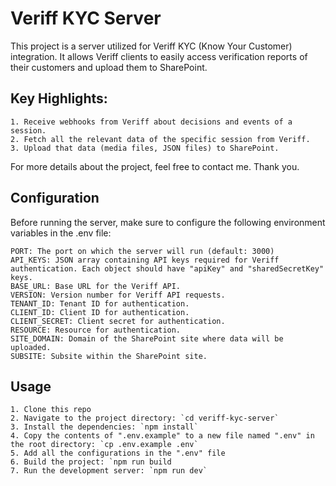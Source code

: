 # Veriff KYC Server

This project is a server utilized for Veriff KYC (Know Your Customer) integration. It allows Veriff clients to easily access verification reports of their customers and upload them to SharePoint.

## Key Highlights:

```
1. Receive webhooks from Veriff about decisions and events of a session.
2. Fetch all the relevant data of the specific session from Veriff.
3. Upload that data (media files, JSON files) to SharePoint.
```

For more details about the project, feel free to contact me. Thank you.

## Configuration

Before running the server, make sure to configure the following environment variables in the .env file:

```
PORT: The port on which the server will run (default: 3000)
API_KEYS: JSON array containing API keys required for Veriff authentication. Each object should have "apiKey" and "sharedSecretKey" keys.
BASE_URL: Base URL for the Veriff API.
VERSION: Version number for Veriff API requests.
TENANT_ID: Tenant ID for authentication.
CLIENT_ID: Client ID for authentication.
CLIENT_SECRET: Client secret for authentication.
RESOURCE: Resource for authentication.
SITE_DOMAIN: Domain of the SharePoint site where data will be uploaded.
SUBSITE: Subsite within the SharePoint site.
```

## Usage

```
1. Clone this repo
2. Navigate to the project directory: `cd veriff-kyc-server`
3. Install the dependencies: `npm install`
4. Copy the contents of ".env.example" to a new file named ".env" in the root directory: `cp .env.example .env`
5. Add all the configurations in the ".env" file
6. Build the project: `npm run build
7. Run the development server: `npm run dev`
```
